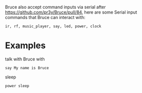 Bruce also accept command inputs via serial after https://github.com/pr3y/Bruce/pull/84, here are some Serial input commands that Bruce can interact with:
```
ir, rf, music_player, say, led, power, clock
```

# Examples
talk with Bruce with
```
say My name is Bruce
```

sleep
```
power sleep
```



